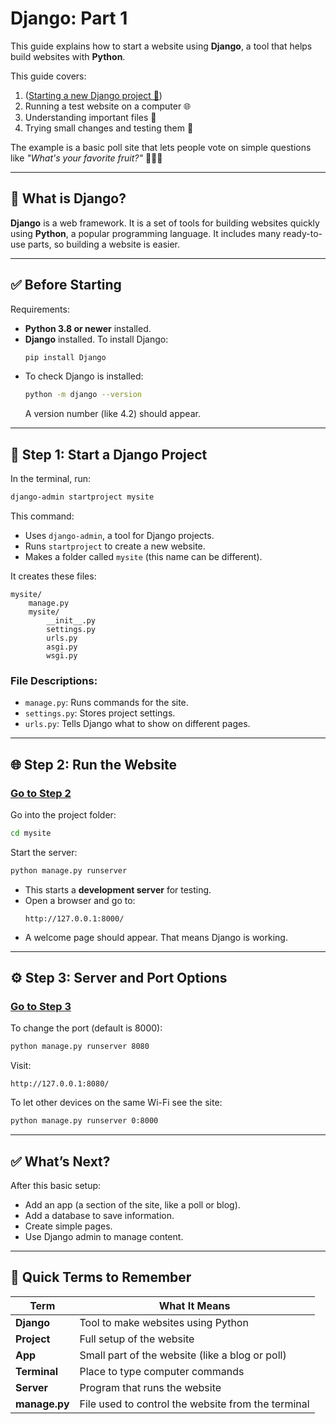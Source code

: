 # Django: Part 1

This guide explains how to start a website using **Django**, a tool that helps build websites with **Python**.

This guide covers:
1. ([Starting a new Django project 📁](#step-1-start-a-django-projec))
2. Running a test website on a computer 🌐
3. Understanding important files 🧾
4. Trying small changes and testing them 🧪

The example is a basic poll site that lets people vote on simple questions like *"What's your favorite fruit?"* 🍎🍌🍇

---

## 📌 What is Django?
**Django** is a web framework. It is a set of tools for building websites quickly using **Python**, a popular programming language. It includes many ready-to-use parts, so building a website is easier.

---

## ✅ Before Starting
Requirements:
- **Python 3.8 or newer** installed.
- **Django** installed. To install Django:
  ```bash
  pip install Django
  ```
- To check Django is installed:
  ```bash
  python -m django --version
  ```
  A version number (like 4.2) should appear.

---

## 🚀 Step 1: Start a Django Project

In the terminal, run:
```bash
django-admin startproject mysite
```

This command:
- Uses `django-admin`, a tool for Django projects.
- Runs `startproject` to create a new website.
- Makes a folder called `mysite` (this name can be different).

It creates these files:
```
mysite/
    manage.py
    mysite/
        __init__.py
        settings.py
        urls.py
        asgi.py
        wsgi.py
```

### File Descriptions:
- `manage.py`: Runs commands for the site.
- `settings.py`: Stores project settings.
- `urls.py`: Tells Django what to show on different pages.

---

## 🌐 Step 2: Run the Website
### [Go to Step 2](#step-2-run-the-website)

Go into the project folder:
```bash
cd mysite
```

Start the server:
```bash
python manage.py runserver
```

- This starts a **development server** for testing.
- Open a browser and go to:
  ```
  http://127.0.0.1:8000/
  ```
- A welcome page should appear. That means Django is working.

---

## ⚙️ Step 3: Server and Port Options
### [Go to Step 3](#step-3-server-and-port-options)

To change the port (default is 8000):
```bash
python manage.py runserver 8080
```
Visit:
```
http://127.0.0.1:8080/
```

To let other devices on the same Wi-Fi see the site:
```bash
python manage.py runserver 0:8000
```

---

## ✅ What’s Next?
After this basic setup:
- Add an app (a section of the site, like a poll or blog).
- Add a database to save information.
- Create simple pages.
- Use Django admin to manage content.

---

## 🧠 Quick Terms to Remember
| Term | What It Means |
|------|----------------|
| **Django** | Tool to make websites using Python |
| **Project** | Full setup of the website |
| **App** | Small part of the website (like a blog or poll) |
| **Terminal** | Place to type computer commands |
| **Server** | Program that runs the website |
| **manage.py** | File used to control the website from the terminal |

